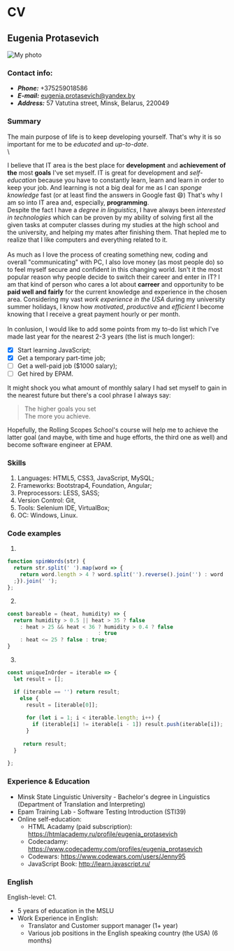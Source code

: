 # CV

## __Eugenia Protasevich__
![My photo](https://avatars2.githubusercontent.com/u/55069868?s=460&v=4)

### __Contact info:__ 
* __*Phone:*__ +375259018586
* __*E-mail:*__ eugenia.protasevich@yandex.by
* __*Address:*__ 57 Vatutina street, Minsk, Belarus, 220049

### __Summary__
The main purpose of life is to keep developing yourself. That's why it is so important for me to be *educated* and *up-to-date*. \
\

I believe that IT area is the best place for **development** and **achievement of the** most **goals** I've set myself. IT is great for development and *self-education* because you have to constantly learn, learn and learn in order to keep your job. And learning is not a big deal for me as I can *sponge knowledge* fast (or at least find the answers in Google fast  :smile:) That's why I am so into IT area and, especially, **programming**. \
Despite the fact I have a *degree in linguistics*, I have always been *interested in technologies* which can be proven by my ability of solving first all the given tasks at computer classes during my studies at the high school and the university, and helping my mates after finishing them. That hepled me to realize that I like computers and everything related to it.\
\
As much as I love the process of creating something new, coding and overall "communicating" with PC, I also love money (as most people do) so to feel myself secure and confident in this changing world. Isn't it the most popular reason why people decide to switch their career and enter in IT? I am that kind of person who cares a lot about **carreer** and opportunity to be **paid well and fairly** for the current knowledge and experience in the chosen area. Considering my vast *work experience in the USA* during my university summer holidays, I know how *motivated*, *productive* and *efficient* I become knowing that I receive a great payment hourly or per month. \
\
In conlusion, I would like to add some points from my to-do list which I've made last year for the nearest 2-3 years (the list is much longer):
- [x] Start learning JavaScript;
- [x] Get a temporary part-time job;
- [ ] Get a well-paid job ($1000 salary);
- [ ] Get hired by EPAM.

It might shock you what amount of monthly salary I had set myself to gain in the nearest future but there's a cool phrase I always say: 
> The higher goals you set  
> The more you achieve.

Hopefully, the Rolling Scopes School's course will help me to achieve the latter goal (and maybe, with time and huge efforts, the third one as well) and become software engineer at EPAM.

### __Skills__
1. Languages: HTML5, CSS3, JavaScript, MySQL;
1. Frameworks: Bootstrap4, Foundation, Angular;
1. Preprocessors: LESS, SASS;
1. Version Control: Git, 
1. Tools: Selenium IDE, VirtualBox;
1. OC: Windows, Linux.

### __Code examples__

1.
```javascript
function spinWords(str) {
  return str.split(' ').map(word => {
    return word.length > 4 ? word.split('').reverse().join('') : word
  ;}).join(' ');
};
```
2.
```javascript
const bareable = (heat, humidity) => {
  return humidity > 0.5 || heat > 35 ? false  
    : heat > 25 && heat < 36 ? humidity > 0.4 ? false 
                             : true  
    : heat <= 25 ? false : true;
}
```

3.
```javascript
const uniqueInOrder = iterable => { 
  let result = [];

  if (iterable == '') return result; 
    else {
      result = [iterable[0]];
  
      for (let i = 1; i < iterable.length; i++) {
        if (iterable[i] != iterable[i - 1]) result.push(iterable[i]);
      } 
      
     return result; 
  } 
   
};
```

### __Experience & Education__
* Minsk State Linguistic University - Bachelor's degree in Linguistics (Department of Translation and Interpreting)
* Epam Training Lab - Software Testing Introduction (STI39)
* Online self-education:
  * HTML Acadamy (paid subscription): https://htmlacademy.ru/profile/eugenia_protasevich
  * Codecadamy: https://www.codecademy.com/profiles/eugenia_protasevich
  * Codewars: https://www.codewars.com/users/Jenny95
  * JavaScript Book: http://learn.javascript.ru/

### __English__
English-level: C1. 
- 5 years of education in the MSLU
- Work Experience in English: 
    - Translator and Customer support manager (1+ year)
    - Various job positions in the English speaking country (the USA) (6 months)